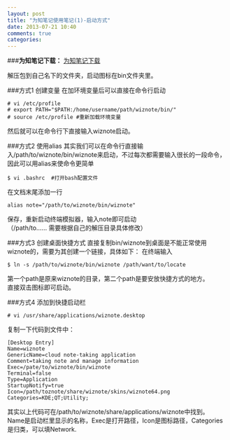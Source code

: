 ```yaml
---
layout: post
title: "为知笔记使用笔记(1)-启动方式"
date: 2013-07-21 10:40
comments: true
categories: 
---
```

###**为知笔记下载：**
[为知笔记下载](http://www.wiz.cn/download.html)  

解压包到自己名下的文件夹，启动图标在bin文件夹里。

###方式1 创建变量
在加环境变量后可以直接在命令行启动
```
# vi /etc/profile  
# export PATH="$PATH:/home/username/path/wiznote/bin/"  
# source /etc/profile #重新加载环境变量  
```
然后就可以在命令行下直接输入wiznote启动。
  
<!-- more -->

###方式2 使用alias
其实我们可以在命令行直接输入/path/to/wiznote/bin/wiznote来启动，不过每次都需要输入很长的一段命令，因此可以用alias来使命令更简单  
```
$ vi .bashrc  #打开bash配置文件  
```
在文档末尾添加一行
```
alias note="/path/to/wiznote/bin/wiznote"
```
保存，重新启动终端模拟器，输入note即可启动  
（/path/to…… 需要根据自己的解压目录具体修改）

###方式3 创建桌面快捷方式
直接复制bin/wiznote到桌面是不能正常使用wiznote的，需要为其创建一个链接，具体如下：
在终端输入  
```
$ ln -s /path/to/wiznote/bin/wiznote /path/want/to/locate
```
第一个path是原来wiznote的目录，第二个path是要安放快捷方式的地方。  
直接双击图标即可启动。

###方式4 添加到快捷启动栏
```
# vi /usr/share/applications/wiznote.desktop
```
复制一下代码到文件中：
```
[Desktop Entry]  
Name=wiznote  
GenericName=cloud note-taking application  
Comment=taking note and manage information  
Exec=/pate/to/wiznote/bin/wiznote  
Terminal=false  
Type=Application  
StartupNotify=true  
Icon=/path/toznote/share/wiznote/skins/wiznote64.png  
Categories=KDE;QT;Utility;  
```
其实以上代码可在/path/to/wiznote/share/applications/wiznote中找到。  
Name是启动栏里显示的名称，Exec是打开路径，Icon是图标路径，Categories是归类，可以填Network.

